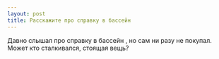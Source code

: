 ```yaml
---
layout: post 
title: Расскажите про справку в бассейн 
--- 
```

Давно слышал про справку в бассейн , но сам ни разу не покупал. Может кто сталкивался, стоящая вещь?